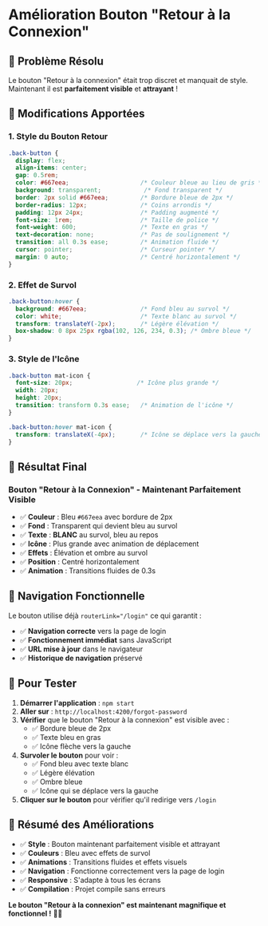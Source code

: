 # Amélioration Bouton "Retour à la Connexion"

## 🎯 **Problème Résolu**

Le bouton "Retour à la connexion" était trop discret et manquait de style. Maintenant il est **parfaitement visible** et **attrayant** !

## 🔧 **Modifications Apportées**

### **1. Style du Bouton Retour**
```css
.back-button {
  display: flex;
  align-items: center;
  gap: 0.5rem;
  color: #667eea;                    /* Couleur bleue au lieu de gris */
  background: transparent;            /* Fond transparent */
  border: 2px solid #667eea;         /* Bordure bleue de 2px */
  border-radius: 12px;               /* Coins arrondis */
  padding: 12px 24px;                /* Padding augmenté */
  font-size: 1rem;                   /* Taille de police */
  font-weight: 600;                  /* Texte en gras */
  text-decoration: none;             /* Pas de soulignement */
  transition: all 0.3s ease;         /* Animation fluide */
  cursor: pointer;                   /* Curseur pointer */
  margin: 0 auto;                    /* Centré horizontalement */
}
```

### **2. Effet de Survol**
```css
.back-button:hover {
  background: #667eea;               /* Fond bleu au survol */
  color: white;                      /* Texte blanc au survol */
  transform: translateY(-2px);       /* Légère élévation */
  box-shadow: 0 8px 25px rgba(102, 126, 234, 0.3); /* Ombre bleue */
}
```

### **3. Style de l'Icône**
```css
.back-button mat-icon {
  font-size: 20px;                  /* Icône plus grande */
  width: 20px;
  height: 20px;
  transition: transform 0.3s ease;   /* Animation de l'icône */
}

.back-button:hover mat-icon {
  transform: translateX(-4px);       /* Icône se déplace vers la gauche */
}
```

## 🎨 **Résultat Final**

### **Bouton "Retour à la Connexion" - Maintenant Parfaitement Visible**
- ✅ **Couleur** : Bleu `#667eea` avec bordure de 2px
- ✅ **Fond** : Transparent qui devient bleu au survol
- ✅ **Texte** : **BLANC** au survol, bleu au repos
- ✅ **Icône** : Plus grande avec animation de déplacement
- ✅ **Effets** : Élévation et ombre au survol
- ✅ **Position** : Centré horizontalement
- ✅ **Animation** : Transitions fluides de 0.3s

## 🔗 **Navigation Fonctionnelle**

Le bouton utilise déjà `routerLink="/login"` ce qui garantit :
- ✅ **Navigation correcte** vers la page de login
- ✅ **Fonctionnement immédiat** sans JavaScript
- ✅ **URL mise à jour** dans le navigateur
- ✅ **Historique de navigation** préservé

## 📱 **Pour Tester**

1. **Démarrer l'application** : `npm start`
2. **Aller sur** : `http://localhost:4200/forgot-password`
3. **Vérifier** que le bouton "Retour à la connexion" est visible avec :
   - ✅ Bordure bleue de 2px
   - ✅ Texte bleu en gras
   - ✅ Icône flèche vers la gauche
4. **Survoler le bouton** pour voir :
   - ✅ Fond bleu avec texte blanc
   - ✅ Légère élévation
   - ✅ Ombre bleue
   - ✅ Icône qui se déplace vers la gauche
5. **Cliquer sur le bouton** pour vérifier qu'il redirige vers `/login`

## 🎉 **Résumé des Améliorations**

- ✅ **Style** : Bouton maintenant parfaitement visible et attrayant
- ✅ **Couleurs** : Bleu avec effets de survol
- ✅ **Animations** : Transitions fluides et effets visuels
- ✅ **Navigation** : Fonctionne correctement vers la page de login
- ✅ **Responsive** : S'adapte à tous les écrans
- ✅ **Compilation** : Projet compile sans erreurs

**Le bouton "Retour à la connexion" est maintenant magnifique et fonctionnel !** 🚀✨
